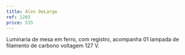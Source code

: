 ```yaml
---
title: Alex DeLarge
ref: 1203
price: 535
---
```


Luminaria de mesa em ferro, com registro, acompanha 01 lampada de filamento de carbono voltagem 127 V.
